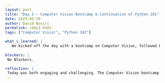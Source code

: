 ```yaml
---
layout: post
title: "Day 3 – Computer Vision Bootcamp & Continuation of Python 101"
date: 2025-05-29
author: David Nosiri
permalink: /day3.html
tags: ["Computer Visior", "Python 101"]

what_i_learned: |
   We kicked off the day with a bootcamp on Computer Vision, followed by a fun Escape Room game within our project teams to strengthen communication. We also continued our Python 101 session from yesterday, building on the basics we had learned.
   
blockers: |
 No Blockers.

reflection: |
 Today was both engaging and challenging. The Computer Vision bootcamp introduced exciting new concepts, and continuing with Python helped reinforce my understanding. The Escape Room activity was a highlight—it pushed us to communicate better and think as a team. I’m starting to see how all the pieces are coming together, and it’s motivating. 
---
```

